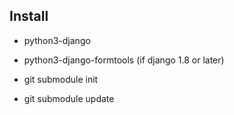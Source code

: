 
## Install
 * python3-django
 * python3-django-formtools (if django 1.8 or later)

 * git submodule init
 * git submodule update
